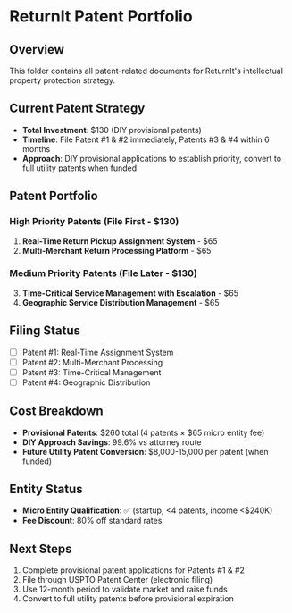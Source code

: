 # ReturnIt Patent Portfolio

## Overview
This folder contains all patent-related documents for ReturnIt's intellectual property protection strategy.

## Current Patent Strategy
- **Total Investment**: $130 (DIY provisional patents)
- **Timeline**: File Patent #1 & #2 immediately, Patents #3 & #4 within 6 months
- **Approach**: DIY provisional applications to establish priority, convert to full utility patents when funded

## Patent Portfolio

### High Priority Patents (File First - $130)
1. **Real-Time Return Pickup Assignment System** - $65
2. **Multi-Merchant Return Processing Platform** - $65

### Medium Priority Patents (File Later - $130)
3. **Time-Critical Service Management with Escalation** - $65
4. **Geographic Service Distribution Management** - $65

## Filing Status
- [ ] Patent #1: Real-Time Assignment System
- [ ] Patent #2: Multi-Merchant Processing
- [ ] Patent #3: Time-Critical Management
- [ ] Patent #4: Geographic Distribution

## Cost Breakdown
- **Provisional Patents**: $260 total (4 patents × $65 micro entity fee)
- **DIY Approach Savings**: 99.6% vs attorney route
- **Future Utility Patent Conversion**: $8,000-15,000 per patent (when funded)

## Entity Status
- **Micro Entity Qualification**: ✅ (startup, <4 patents, income <$240K)
- **Fee Discount**: 80% off standard rates

## Next Steps
1. Complete provisional patent applications for Patents #1 & #2
2. File through USPTO Patent Center (electronic filing)
3. Use 12-month period to validate market and raise funds
4. Convert to full utility patents before provisional expiration